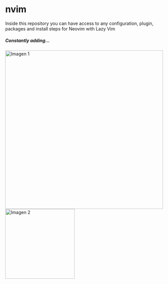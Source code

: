 # nvim

Inside this repository you can have access to any configuration, plugin, packages and install steps for Neovim with Lazy Vim

##### *Constantly adding...*

<img src="https://github.com/Brueckk/nvim/assets/115962438/27a13ac1-0f61-487b-8ab2-2660b8829c1b" alt="Imagen 1" width="500"/> 

<img src="https://github.com/Brueckk/nvim/assets/115962438/0ef82796-19f8-4a54-a9de-171a35ff19ad" alt="Imagen 2" width="220"/>
